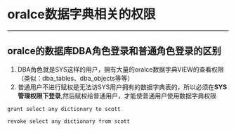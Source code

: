 # oralce数据字典相关的权限
******************************************************

## oralce的数据库DBA角色登录和普通角色登录的区别
1. DBA角色就是SYS这样的用户，拥有大量的oralce数据字典VIEW的查看权限（类似：dba_tables、dba_objects等等）
2. 普通用户不进行赋权是无法访SYS用户拥有的数据字典表的，所以必须在**SYS管理权限下登录**,然后赋权给普通用户，才能使普通用户使用数据字典权限

 ```grant select any dictionary to scott```
 
 ```revoke select any dictionary from scott```